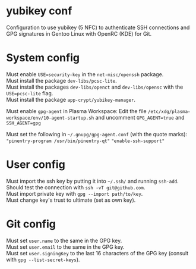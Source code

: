 # yubikey conf

Configuration to use yubikey (5 NFC) to authenticate SSH connections and GPG signatures in Gentoo Linux with OpenRC (KDE) for Git.

# System config

Must enable `USE=security-key` in the `net-misc/openssh` package.  
Must install the package `dev-libs/pcsc-lite`.  
Must install the packages `dev-libs/openct` and `dev-libs/opensc` with the `USE=pcsc-lite` flag.  
Must install the package `app-crypt/yubikey-manager`.

Must enable `gpg-agent` in Plasma Workspace:
  Edit the file `/etc/xdg/plasma-workspace/env/10-agent-startup.sh` and uncomment `GPG_AGENT=true` and `SSH_AGENT=gpg`

Must set the following in `~/.gnupg/gpg-agent.conf` (with the quote marks):  
  `"pinentry-program /usr/bin/pinentry-qt"`
  `"enable-ssh-support"`  

# User config

Must import the ssh key by putting it into `~/.ssh/` and running `ssh-add`.  
Should test the connection with `ssh -vT git@github.com`.  
Must import private key with `gpg --import path/to/key`.  
Must change key's trust to ultimate (set as own key).  

# Git config

Must set `user.name` to the same in the GPG key.  
Must set `user.email` to the same in the GPG key.  
Must set `user.signingKey` to the last 16 characters of the GPG key (consult with `gpg --list-secret-keys`).
